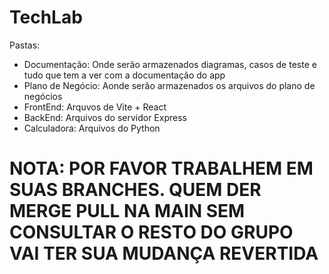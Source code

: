 # TechLab
Pastas:
- Documentação: Onde serão armazenados diagramas, casos de teste e tudo que tem a ver com a documentação do app
- Plano de Negócio: Aonde serão armazenados os arquivos do plano de negócios
- FrontEnd: Arquvos de Vite + React
- BackEnd: Arquivos do servidor Express
- Calculadora: Arquivos do Python

# NOTA: POR FAVOR TRABALHEM EM SUAS BRANCHES. QUEM DER MERGE PULL NA MAIN SEM CONSULTAR O RESTO DO GRUPO VAI TER SUA MUDANÇA REVERTIDA